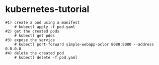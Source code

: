 # kubernetes-tutorial
    #1) create a pod using a manifest 
        # kubectl apply -f pod.yaml 
    #2) get the created pods
        # kubectl get pdos
    #3) expose the service
        # kubectl port-forward simple-webapp-oclor 8080:8080 --address 0.0.0.0
    #4) delete the created pod
        # kubectl delete -f pod.yaml
